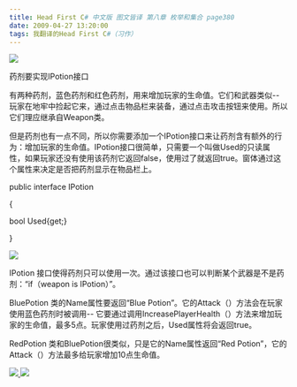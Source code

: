 ```yaml
---
title: Head First C# 中文版 图文皆译 第八章 枚举和集合 page380
date: 2009-04-27 13:20:00
tags: 我翻译的Head First C#（习作）
---
```

![](https://p-blog.csdn.net/images/p_blog_csdn_net/cuipengfei1/EntryImages/20090427/2009-04-27_13-02-54.jpg)

药剂要实现IPotion接口

  

有两种药剂，蓝色药剂和红色药剂，用来增加玩家的生命值。它们和武器类似--
玩家在地牢中捡起它来，通过点击物品栏来装备，通过点击攻击按钮来使用。所以它们理应继承自Weapon类。

  

但是药剂也有一点不同，所以你需要添加一个IPotion接口来让药剂含有额外的行为：增加玩家的生命值。IPotion接口很简单，只需要一个叫做Used的只读属
性，如果玩家还没有使用该药剂它返回false，使用过了就返回true。窗体通过这个属性来决定是否把药剂显示在物品栏上。

  

public interface IPotion

{

bool Used{get;}

}

  

![](https://p-blog.csdn.net/images/p_blog_csdn_net/cuipengfei1/EntryImages/20090427/2009-04-27_13-14-28.jpg)

IPotion  接口使得药剂只可以使用一次。通过该接口也可以判断某个武器是不是药剂：“if（weapon is IPotion）”。

  

BluePotion  类的Name属性要返回“Blue Potion”。它的Attack（）方法会在玩家使用蓝色药剂时被调用--
它要通过调用IncreasePlayerHealth（）方法来增加玩家的生命值，最多5点。玩家使用过药剂之后，Used属性将会返回true。

  

RedPotion  类和BluePotion很类似，只是它的Name属性返回“Red Potion”，它的Attack（）方法最多给玩家增加10点生命值。



[ ![](https://profile.csdnimg.cn/5/2/5/3_cuipengfei1)
![](https://g.csdnimg.cn/static/user-reg-year/1x/11.png)
](https://blog.csdn.net/cuipengfei1)





